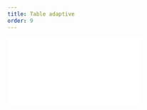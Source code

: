 ```yaml
---
title: Table adaptive
order: 9
---
```


<embed src="@/docs/manual/advanced/adaptive.zh.md"></embed>
